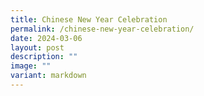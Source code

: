 ```yaml
---
title: Chinese New Year Celebration
permalink: /chinese-new-year-celebration/
date: 2024-03-06
layout: post
description: ""
image: ""
variant: markdown
---
```

